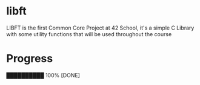 # libft
LIBFT is the first Common Core Project at 42 School, it's a simple C Library with some utility functions that will be used throughout the course

# Progress
██████████ 100%
[DONE]
